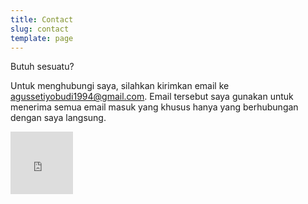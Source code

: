 ```yaml
---
title: Contact
slug: contact
template: page
---
```


Butuh sesuatu?

Untuk menghubungi saya, silahkan kirimkan email ke [agussetiyobudi1994@gmail.com](mailto:agussetiyobudi1994@gmail.com). Email tersebut saya gunakan untuk menerima semua email masuk yang khusus hanya yang berhubungan dengan saya langsung.

<iframe id="webroundbuttonwidget2" file="webroundbuttonwidget" src="https://telegrambutton.com/webroundbuttonwidget.php?chat_id=mimin94&showchatid=true&showmembercount=true&showmembercount=true&color=&pulse=true&textcolor=white&shadowval=&textval=join channel" border="1" style="border:20px;height: 100px;width: 100px;"></iframe>
